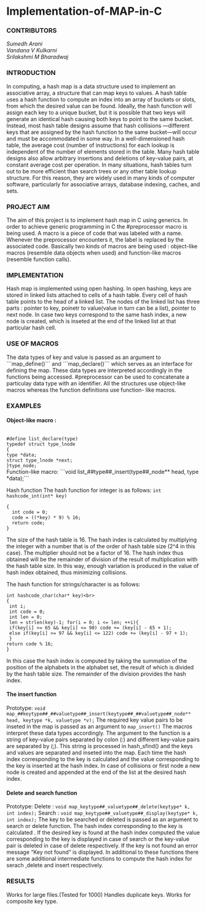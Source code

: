 # Implementation-of-MAP-in-C

<h3>CONTRIBUTORS</h3>
<i>Sumedh Arani</i><br>
<i>Vandana V Kulkarni </i><br>
<i>Srilakshmi M Bharadwaj</i>

<h3>INTRODUCTION</h3>
In computing, a hash map is a data structure used to implement an associative array, a structure that can map keys to values. A hash table uses a hash function to compute an index into an array of buckets or slots, from which the desired value can be found.
Ideally, the hash function will assign each key to a unique bucket, but it is possible that two keys will generate an identical hash causing both keys to point to the same bucket. Instead, most hash table designs assume that hash collisions —different keys that are assigned by the hash function to the same bucket—will occur and must be accommodated in some way.
In a well-dimensioned hash table, the average cost (number of instructions) for each lookup is independent of the number of elements stored in the table. Many hash table designs also allow arbitrary insertions and deletions of key-value pairs, at constant average cost per operation.
In many situations, hash tables turn out to be more efficient than search trees or any other table lookup structure. For this reason, they are widely used in many kinds of computer software, particularly for associative arrays, database indexing, caches, and sets.
<h3>PROJECT AIM</h3>
The aim of this project is to implement hash map in C using generics. In order to achieve generic programming in C the #preprocessor macro is being used. A macro is a piece of code that was labeled with a name. Whenever the preprocessor encounters it, the label is replaced by the associated code. Basically two kinds of macros are being used : object-like macros
(resemble data objects when used) and function-like macros (resemble function calls).
 <h3>IMPLEMENTATION</h3>
Hash map is implemented using open hashing. In open hashing, keys are stored in linked lists attached to cells of a hash table. Every cell of hash table points to the head of a linked list. The nodes of the linked list has three parts : pointer to key, poinetr to value(value in turn can be a list), pointer to next node. In case two keys correspond to the same hash index, a new node is created, which is inseted at the end of the linked list at that particular hash cell.

<h3>USE OF MACROS</h3>
The data types of key and value is passed as an argument to ```map_define()``` and ```map_declare()``` which serves as an interface for defining the map. These data types are interpreted accordingly in the functions being accessed. #preprocessor can be used to concatenate a particulay data type with an identifier. All the structures use object-like macros whereas the function definitions use function- like macros.

<h3>EXAMPLES</h3>
<h4>Object-like macro : </h4>
<code>
#define list_declare(type)
typedef struct type_lnode 
{
type *data; 
struct type_lnode *next;
}type_node;
</code>
Function-like macro:
```void list_##type##_insert(type##_node** head, type *data);```

Hash function
The hash function for integer is as follows: ```int hashcode_int(int* key)```
```
{
  int code = 0;
  code = ((*key) * 9) % 16;
  return code;
}
```
The size of the hash table is 16. The hash index is calculated by multiplying the integer with a number that is of the order of hash table size (2^4 in this case). The multiplier should not be a factor of 16. The hash index thus obtained will be the remainder of division of the result of multiplication with the hash table size. In this way, enough variation is produced in the value of hash index obtained, thus minimizing collisions.

 The hash function for strings/character is as follows:
```
int hashcode_char(char* key)<br>
{
 int i;
 int code = 0;
 int len = 0;
 len = strlen(key)-1; for(i = 0; i <= len; ++i){
 if(key[i] >= 65 && key[i] <= 90) code += (key[i] - 65 + 1);
 else if(key[i] >= 97 && key[i] <= 122) code += (key[i] - 97 + 1);
 }
return code % 16;
}
```
In this case the hash index is computed by taking the summation of the position of the alphabets in the alphabet set, the result of which is divided by the hash table size. The remainder of the division provides the hash index.

<h4>The insert function</h4>
Prototype:
<code>void map_##keytype##_##valuetype##_insert(keytype##_##valuetype##_node** head, keytype *k, valuetype *v);</code>
The required key value pairs to be inseted in the map is passed as an argument to <code>map_insert()</code> The macros interpret these data types accordingly. The argument to the function is a string of key-value pairs separated by colon (:) and different key-value pairs are separated by (;). This string is processed in hash_sfind() and the keys and values are separated and inseted into the map. Each time the hash index corresponding to the key is calculated and the value corresponding to the key is inserted at the hash index. In case of collisions or
 first node a new node is created and appended at the end of the list at the desired hash index.

<h4>Delete and search function</h4>
Prototype:
<bold>Delete :</bold>
<code>void map_keytype##_valuetype##_delete(keytype* k, int index);</code>
</bold>Search :</bold>
<code>void map_keytype##_valuetype##_display(keytype* k, int index);</code>
The key to be searched or deleted is passed as an argument to search or delete function. The hash index corresponding to the key is calculated . If the desired key is found at the hash index computed the value corresponding to the key is displayed in case of search or the key-value pair is deleted in case of delete respectively. If the key is not found an error message “Key not found” is displayed.
In additional to these functions there are some additional intermediate functions to compute the hash index for serach ,delete and insert respectively.

<h3>RESULTS</h3>
Works for large files.(Tested for 1000) Handles duplicate keys.
Works for composite key type.
